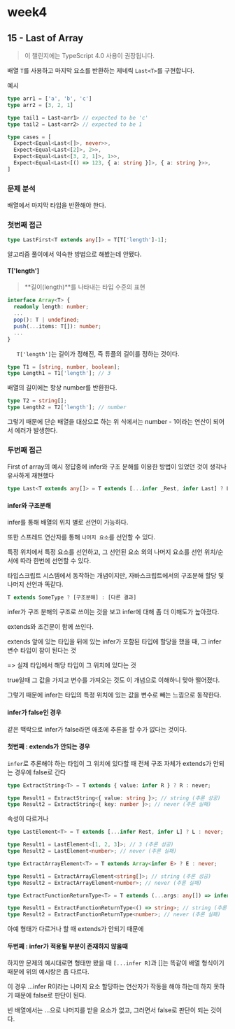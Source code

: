 # week4

## 15 - Last of Array

> 이 챌린지에는 TypeScript 4.0 사용이 권장됩니다.

배열 `T`를 사용하고 마지막 요소를 반환하는 제네릭 `Last<T>`를 구현합니다.

예시

```ts
type arr1 = ['a', 'b', 'c']
type arr2 = [3, 2, 1]

type tail1 = Last<arr1> // expected to be 'c'
type tail2 = Last<arr2> // expected to be 1
```

```ts
type cases = [
  Expect<Equal<Last<[]>, never>>,
  Expect<Equal<Last<[2]>, 2>>,
  Expect<Equal<Last<[3, 2, 1]>, 1>>,
  Expect<Equal<Last<[() => 123, { a: string }]>, { a: string }>>,
]
```



### 문제 분석

배열에서 마지막 타입을 반환해야 한다.



### 첫번째 접근

```ts
type LastFirst<T extends any[]> = T[T['length']-1];
```

알고리즘 풀이에서 익숙한 방법으로 해봤는데 안됐다.



#### T['length']

> **길이(length)**를 나타내는 타입 수준의 표현

```ts
interface Array<T> {
  readonly length: number;
  ...
  pop(): T | undefined;
  push(...items: T[]): number;
  ...
}
```



`	T['length']`는 길이가 정해진, 즉 튜플의 길이를 정하는 것이다. 

```ts
type T1 = [string, number, boolean];
type Length1 = T1['length']; // 3
```

배열의 길이에는 항상 number를 반환한다.

```ts
type T2 = string[];
type Length2 = T2['length']; // number
```

그렇기 때문에 단순 배열을 대상으로 하는 위 식에서는 number - 1이라는 연산이 되어서 에러가 발생한다.



### 두번째 접근

First of array의 예시 정답중에 infer와 구조 분해를 이용한 방법이 있었던 것이 생각나 유사하게 재현했다

``` ts
type Last<T extends any[]> = T extends [...infer _Rest, infer Last] ? Last : never;
```

#### infer와 구조분해

infer를 통해 배열의 위치 별로 선언이 가능하다.

또한 스프레드 연산자를 통해 `나머지 요소`를 선언할 수 있다.

특정 위치에서 특정 요소를 선언하고, 그 선언된 요소 외의 나머지 요소를 선언 위치/순서에 따라 한번에 선언할 수 있다.



타입스크립트 시스템에서 동작하는 개념이지만, 자바스크립트에서의 구조분해 할당 및 나머지 선언과 똑같다.

```ts
T extends SomeType ? [구조분해] : [다른 결과]
```



infer가 구조 분해의 구조로 쓰이는 것을 보고 infer에 대해 좀 더 이해도가 높아졌다.

extends와 조건문이 함께 쓰인다.

 extends 앞에 있는 타입을 뒤에 있는 infer가 포함된 타입에 할당을 했을 때, 그 infer 변수 타입이 참이 된다는 것

=> 실제 타입에서 해당 타입이 그 위치에 있다는 것

true일때 그 값을 가지고 변수를 가져오는 것도 이 개념으로 이해하니 맞아 떨어졌다.

그렇기 때문에 infer는 타입의 특정 위치에 있는 값을 변수로 빼는 느낌으로 동작한다.



#### infer가 false인 경우

같은 맥락으로 infer가 false라면 애초에 추론을 할 수가 없다는 것이다.

#### 첫번째 : extends가 안되는 경우

`infer`로 추론해야 하는 타입이 그 위치에 있다할 때 전체 구조 자체가 extends가 안되는 경우에 false로 간다

```ts
type ExtractString<T> = T extends { value: infer R } ? R : never;

type Result1 = ExtractString<{ value: string }>; // string (추론 성공)
type Result2 = ExtractString<{ key: number }>; // never (추론 실패)
```

속성이 다르거나

```ts
type LastElement<T> = T extends [...infer Rest, infer L] ? L : never;

type Result1 = LastElement<[1, 2, 3]>; // 3 (추론 성공)
type Result2 = LastElement<number>; // never (추론 실패)
```

```ts
type ExtractArrayElement<T> = T extends Array<infer E> ? E : never;

type Result1 = ExtractArrayElement<string[]>; // string (추론 성공)
type Result2 = ExtractArrayElement<number>; // never (추론 실패)
```

```ts
type ExtractFunctionReturnType<T> = T extends (...args: any[]) => infer R ? R : never;

type Result1 = ExtractFunctionReturnType<() => string>; // string (추론 성공)
type Result2 = ExtractFunctionReturnType<number>; // never (추론 실패)
```

아예 형태가 다르거나 할 때 extends가 안되기 때문에

#### 두번째 : infer가 적용될 부분이 존재하지 않을때

하지만 문제의 예시대로면 형태만 봤을 때 `[...infer R]`과 []는 똑같이 배열 형식이기 때문에 위의 예시랑은 좀 다르다.

이 경우 ...infer R이라는 나머지 요소 할당하는 연산자가 작동을 해야 하는데 하지 못하기 때문에 false로 판단이 된다.



빈 배열에서는 ...으로 나머지를 받을 요소가 없고, 그러면서 false로 판단이 되는 것이다.